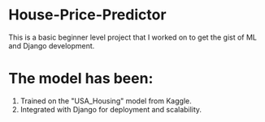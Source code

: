 # House-Price-Predictor
This is a basic beginner level project that I worked on to get the gist of ML and Django development. 
# The model has been:
1. Trained on the "USA_Housing" model from Kaggle. 
2. Integrated with Django for deployment and scalability. 
